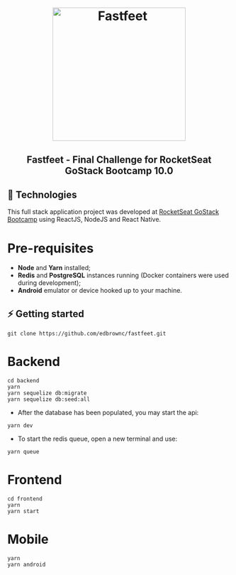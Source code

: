 
<h1 align="center">
  <img alt="Fastfeet" title="Fastfeet" src="../master/.github/logo.png" width="300px" />
</h1>

<h2 align="center">
  Fastfeet - Final Challenge for RocketSeat GoStack Bootcamp 10.0
</h2>

## :rocket: Technologies

This full stack application project was developed at [RocketSeat GoStack Bootcamp](https://rocketseat.com.br/bootcamp) using ReactJS, NodeJS and React Native.

# Pre-requisites

- **Node** and **Yarn** installed;
- **Redis** and **PostgreSQL** instances running (Docker containers were used during development);
- **Android** emulator or device hooked up to your machine.

## ⚡️ Getting started

```
git clone https://github.com/edbrownc/fastfeet.git
```

# Backend

```
cd backend
yarn
yarn sequelize db:migrate
yarn sequelize db:seed:all
```
-  After the database has been populated, you may start the api:
```
yarn dev
```
- To start the redis queue, open a new terminal and use:
```
yarn queue
```

# Frontend
```
cd frontend
yarn
yarn start
```

# Mobile
```
yarn
yarn android
```
